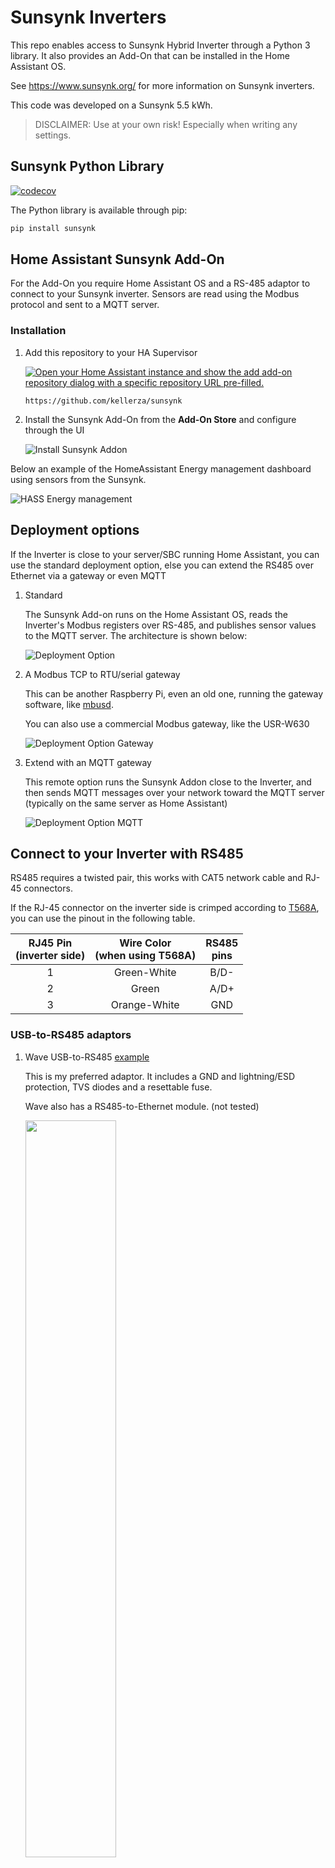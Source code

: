 # Sunsynk Inverters

This repo enables access to Sunsynk Hybrid Inverter through a Python 3 library. It also provides an Add-On that can be installed in the Home Assistant OS.

See <https://www.sunsynk.org/> for more information on Sunsynk inverters.

This code was developed on a Sunsynk 5.5 kWh.

> DISCLAIMER: Use at your own risk! Especially when writing any settings.

## Sunsynk Python Library

[![codecov](https://codecov.io/gh/kellerza/sunsynk/branch/main/graph/badge.svg?token=ILKRC5UTXI)](https://codecov.io/gh/kellerza/sunsynk)

The Python library is available through pip:

```bash
pip install sunsynk
```

## Home Assistant Sunsynk Add-On

For the Add-On you require Home Assistant OS and a RS-485 adaptor to connect to your Sunsynk inverter. Sensors are read using the Modbus protocol and sent to a MQTT server.

### Installation

1. Add this repository to your HA Supervisor

   [![Open your Home Assistant instance and show the add add-on repository dialog with a specific repository URL pre-filled.](https://my.home-assistant.io/badges/supervisor_add_addon_repository.svg)](https://my.home-assistant.io/redirect/supervisor_add_addon_repository/?repository_url=https%3A%2F%2Fgithub.com%2Fkellerza%2Fsunsynk)

   `https://github.com/kellerza/sunsynk`

2. Install the Sunsynk Add-On from the **Add-On Store** and configure through the UI

   ![Install Sunsynk Addon](./images/addon-install.png)


Below an example of the HomeAssistant Energy management dashboard using sensors from the Sunsynk.

![HASS Energy management](./images/energy.png)


## Deployment options

If the Inverter is close to your server/SBC running Home Assistant, you can use the standard deployment option, else you can extend the RS485 over Ethernet via a gateway or even MQTT

1. Standard

   The Sunsynk Add-on runs on the Home Assistant OS, reads the Inverter's Modbus registers over RS-485, and publishes sensor values to the MQTT server.
   The architecture is shown below:

   ![Deployment Option](./images/deploy.png)

2. A Modbus TCP to RTU/serial gateway

   This can be another Raspberry Pi, even an old one, running the gateway software, like [mbusd](./hass-addon-mbusd/README.md).

   You can also use a commercial Modbus gateway, like the USR-W630

   ![Deployment Option Gateway](./images/deploy-gw.png)

3. Extend with an MQTT gateway

   This remote option runs the Sunsynk Addon close to the Inverter, and then sends MQTT messages over your network toward the MQTT server (typically on the same server as Home Assistant)

   ![Deployment Option MQTT](./images/deploy-mqtt.png)


## Connect to your Inverter with RS485
RS485 requires a twisted pair, this works with CAT5 network cable and RJ-45 connectors.

If the RJ-45 connector on the inverter side is crimped according to [T568A](https://en.wikipedia.org/wiki/ANSI/TIA-568#Wiring), you can use the pinout in the following table.

| RJ45 Pin<br>(inverter side) | Wire Color<br>(when using T568A) | RS485<br>pins |
| :-------------------------: | :------------------------------: | :-----------: |
|              1              |           Green-White            |     B/D-      |
|              2              |              Green               |     A/D+      |
|              3              |           Orange-White           |      GND      |

### USB-to-RS485 adaptors

1. Wave USB-to-RS485 [example](https://www.robotics.org.za/W17286)

   This is my preferred adaptor. It includes a GND and lightning/ESD protection, TVS diodes and a resettable fuse.

   Wave also has a RS485-to-Ethernet module. (not tested)

   <img src="./images/usb-wave-rs485.jpg" width="55%">

1. USB-to-RS485 adaptor with cable [example](https://www.robotics.org.za/index.php?route=product/product&product_id=5947)

   Includes a GND and TVS diode and USB self recovery options.

   <img src="./images/usb-rs485-cable.jpg" width="55%">

Other tested adaptors
- USB-to-RS485 3 Pin adaptor [example](https://www.robotics.org.za/RS485-3P)

  Includes a GND and TVS diode and USB self recovery options.


- 2-Wire USB-to-RS485 [example](https://www.robotics.org.za/RS485-MINI)

  This is the adaptor I started with. It works, but does not include a GND, so your success might vary.

  <img src="./images/usb-rs485-rj45.png" width="35%">

### Wifi-to-RS485 gateways

1. USR-W630 Wifi-to-RS485

   This is a tested Wifi-to-RS485 gateway, which also includes a GND.

   Requires `READ_SENSORS_BATCH_SIZE` set to 8 or less

## Fault finding

If you fail to get a reply from the inverter, please check the following

### (a) Only a single connection to the serial port

Ensure you only have a single addon connected to the serial port. The following can all potentially access the USB port: mbusd, Node RED, the normal and dev addon version.

If you need to have multiple connections to the serial port: ONLY connect mbusd to the serial port. Connect all addons to mbusd (e.g. tcp://192.168.1.x:503 )

### (b) Check the Modbus Server ID

Ensure the Modbus server ID (`MODBUS_SERVER_ID` config setting) setting matches the configured **Modbus SN** value of the inverter

View/update the Modbus server ID on your inverter under "Advanced Settings" / "Multi-Inverter"

<img src="./images/modbus_sn.png" width="80%">

### (c) Check line voltage / termination resistor

If your RS485 adapter has a termination resistor (typically 120 ohms), try removing it.

To check, disconnect the adapter and use a multimeter to measure the resistance between A & B.

The d.c. voltage between A/B on the sunsynk RS485 connection should idle around 4-5v with nothing connected,
but this may drop to around 0.5v with the 120 ohm load.

RS485 devices are typically multi-drop with a termination resistor on the first and last devices.
However, the RS485 BMS port may only be intended to connect to a single device.

<img src="./images/rs485-term.jpg">

## Tested Inverters

There are several inverters that are rebranded Deye inverters, so you might have success with other inverter brands as well, please add your inverter by editing this file and creating a Pull Request if you are successful.

| Inverter Model | Battery           | Version  | User          | Port(s)                  |
| -------------- | ----------------- | -------- | ------------- | ------------------------ |
| Sunsynk 3.6kW  | Sunsynk SSLB1     | beta/all | @reedy        | BMS485 (top left)        |
| Sunsynk 5.5kW  | Hubble AM-2       | beta/all | @kellerza     | BMS485 (top left)        |
| Sunsynk 8.8kW  | BSL 8.2 kWH       | 0.0.8    | @dirkackerman | RS485 (1 in image below) |
| Deye  8kW      | Pylontech US3000C | 0.1.3dev | @Kladrie      | RS485 (top left)         |
| Turbo-E   5kW  | DIY with JKBMS    | 0.1.4    | @agtconf      | BMS485 (top left)        |
### Sunsynk 3.6kW Inverter

<img src="./images/inv-ss-3-6kw.png" width="80%">

### Sunsynk 5.5kW Inverter
Tested with: USB-to-RS485 adaptor sourced from Banggood, very similar to [this](https://www.robotics.org.za/RS485-MINI?search=rs485).

NOTE: RJ-45 port marked **RS485** (bottom right) does not work.

### Sunsynk 8.8kW Inverter
<img src="./images/inv-ss-8kw.png" width="80%">


Tested with: USB-to-485 adaptor sourced from Micro Robotics, [here](https://www.robotics.org.za/index.php?route=product/product&product_id=5947)

### Deye 8kW Inverter

<img src="./images/inv-deye-8kw.png" width="80%">

RS485 is the blue line - top left, as with the Sunsynk inverters. Yellow is the CAN-comms with the Pylontech batteries

### Turbo-Energy 5kW Inverter
Tested with: USB-to-RS485 adaptor sourced from Aliexpress, very similar to [this](https://www.robotics.org.za/RS485-3P).


## Credits

Information in the Power forum was especially helpful to get this up and running, see [this thread](https://powerforum.co.za/topic/8646-my-sunsynk-8kw-data-collection-setup/)

Special Kudos to Bloubul7, @jacauc and Sc00bs.

The original Node-RED flows can be found on @jacauc's repo [here](https://github.com/jacauc/SunSynk-NodeRed)

Sunsynk 8.8kW diagram from system32 in [this thread](https://powerforum.co.za/topic/8451-sunsynk-inverter-monitoring)
